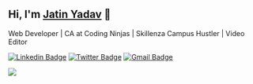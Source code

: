## Hi, I'm [Jatin Yadav](https://jatiinyadav.github.io) 👋
Web Developer | CA at Coding Ninjas | Skillenza Campus Hustler | Video Editor 

[![Linkedin Badge](https://img.shields.io/badge/-jatiinyadav-blue?style=flat&logo=Linkedin&logoColor=white&link=https://www.linkedin.com/in/jatiinyadav)](https://www.linkedin.com/in/jatiinyadav/)
[![Twitter Badge](http://img.shields.io/badge/-@jatiin_yadav-1ca0f1?style=flat&logo=twitter&logoColor=white&link=https://twitter.com/jatiin_yadav)](https://twitter.com/jatiin_yadav) 
[![Gmail Badge](https://img.shields.io/badge/-GMail-c14438?style=flat&logo=Gmail&logoColor=white&link=mailto:jatin27yadav@gmail.com)](mailto:jatin27yadav@gmail.com)

<img src="https://github-readme-stats.vercel.app/api?username=jatiinyadav&&show_icons=true&count_private=true&theme=white" />

<!-- <img src="https://komarev.com/ghpvc/?username=jatiinyadav&style=flat&label=Profile+Views" alt="jatiinyadav" /> -->
